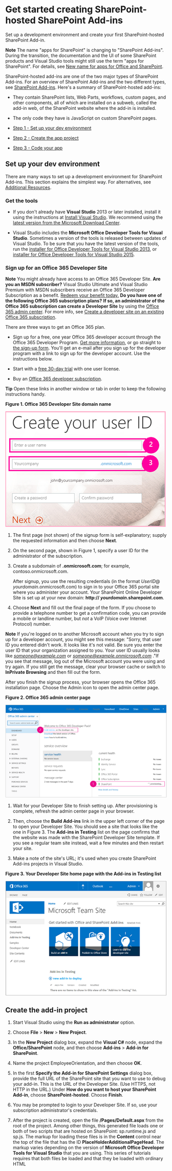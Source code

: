 # Get started creating SharePoint-hosted SharePoint Add-ins
Set up a development environment and create your first SharePoint-hosted SharePoint Add-in.
 

 **Note**  The name "apps for SharePoint" is changing to "SharePoint Add-ins". During the transition, the documentation and the UI of some SharePoint products and Visual Studio tools might still use the term "apps for SharePoint". For details, see  [New name for apps for Office and SharePoint](new-name-for-apps-for-sharepoint.md#bk_newname).
 

SharePoint-hosted add-ins are one of the two major types of SharePoint Add-ins. For an overview of SharePoint Add-ins and the two different types, see  [SharePoint Add-ins](sharepoint-add-ins.md). Here's a summary of SharePoint-hosted add-ins:
 

- They contain SharePoint lists, Web Parts, workflows, custom pages, and other components, all of which are installed on a subweb, called the add-in web, of the SharePoint website where the add-in is installed.
    
 
- The only code they have is JavaScript on custom SharePoint pages.
    
 
- [Step 1 - Set up your dev environment](get-started-creating-sharepoint-hosted-sharepoint-add-ins.md#Setup) 

- [Step 2 - Create the app project](get-started-creating-sharepoint-hosted-sharepoint-add-ins.md#Create) 

- [Step 3 - Code your app](get-started-creating-sharepoint-hosted-sharepoint-add-ins.md#Code)
 

## Set up your dev environment
<a name="Setup"> </a>

There are many ways to set up a development environment for SharePoint Add-ins. This section explains the simplest way. For alternatives, see  [Additional Resources](#bk_addresources).
 

 

### Get the tools


- If you don't already have  **Visual Studio** 2013 or later installed, install it using the instructions at [Install Visual Studio](http://msdn.microsoft.com/library/da049020-cfda-40d7-8ff4-7492772b620f.aspx). We recommend using the  [latest version from the Microsoft Download Center](https://www.visualstudio.com/downloads/download-visual-studio-vs).
    
 
- Visual Studio includes the  **Microsoft Office Developer Tools for Visual Studio**. Sometimes a version of the tools is released between updates of Visual Studio. To be sure that you have the latest version of the tools, run the [installer for Office Developer Tools for Visual Studio 2013](http://aka.ms/OfficeDevToolsForVS2013), or  [installer for Office Developer Tools for Visual Studio 2015](http://aka.ms/OfficeDevToolsForVS2015). 
    
 

### Sign up for an Office 365 Developer Site
<a name="o365_signup"> </a>


 **Note**   You might already have access to an Office 365 Developer Site. **Are you an MSDN subscriber?** Visual Studio Ultimate and Visual Studio Premium with MSDN subscribers receive an Office 365 Developer Subscription as a benefit. [Redeem your benefit today.](https://msdn.microsoft.com/subscriptions/manage/default.aspx) **Do you have one of the following Office 365 subscription plans?** **If so, an administrator of the Office 365 subscription can create a Developer Site** by using the [Office 365 admin center](https://portal.microsoftonline.com/admin/default.aspx). For more info, see  [Create a developer site on an existing Office 365 subscription](create-a-developer-site-on-an-existing-office-365-subscription.md). 
 

There are three ways to get an Office 365 plan. 
 

 

- Sign up for a free, one year Office 365 developer account through the Office 365 Developer Program.  [Get more information](http://dev.office.com/devprogram), or go straight to  [the sign-up form](https://profile.microsoft.com/RegSysProfileCenter/wizardnp.aspx?wizid=14b845d0-938c-45af-b061-f798fbb4d170). You'll get an e-mail after you sign up for the developer program with a link to sign up for the developer account. Use the instructions below.
    
 
- Start with a  [free 30-day trial](https://portal.microsoftonline.com/Signup/MainSignUp.aspx?OfferId=6881A1CB-F4EB-4db3-9F18-388898DAF510&amp;DL=DEVELOPERPACK) with one user license.
    
 
- Buy an  [Office 365 developer subscription](https://portal.microsoftonline.com/Signup/MainSignUp.aspx?OfferId=C69E7747-2566-4897-8CBA-B998ED3BAB88&amp;DL=DEVELOPERPACK). 
    
 

 **Tip**  Open these links in another window or tab in order to keep the following instructions handy.
 


**Figure 1. Office 365 Developer Site domain name**

 

 
![Page 2 of Sign up form for Office 365 account](../../images/ff384c69-56bf-4ceb-81c3-8b874e2407f0.png)
 

 

 

 

1. The first page (not shown) of the signup form is self-explanatory; supply the requested information and then choose  **Next**.
    
 
2. On the second page, shown in Figure 1, specify a user ID for the administrator of the subscription.
    
 
3. Create a subdomain of  **.onmicrosoft.com**; for example, contoso.onmicrosoft.com.
    
    After signup, you use the resulting credentials (in the format  _UserID_@ _yourdomain_.onmicrosoft.com) to sign in to your Office 365 portal site where you administer your account. Your SharePoint Online Developer Site is set up at your new domain:  **http:// _yourdomain_.sharepoint.com**.
    
 
4. Choose  **Next** and fill out the final page of the form. If you choose to provide a telephone number to get a confirmation code, you can provide a mobile or landline number, but *not*  a VoIP (Voice over Internet Protocol) number.
    
 

    
 **Note**  If you're logged on to another Microsoft account when you try to sign up for a developer account, you might see this message: "Sorry, that user ID you entered didn't work. It looks like it's not valid. Be sure you enter the user ID that your organization assigned to you. Your user ID usually looks like  *someone@example.com*  or *someone@example.onmicrosoft.com*  ."If you see that message, log out of the Microsoft account you were using and try again. If you still get the message, clear your browser cache or switch to  **InPrivate Browsing** and then fill out the form.
 

After you finish the signup process, your browser opens the Office 365 installation page. Choose the Admin icon to open the admin center page.
 

 

**Figure 2. Office 365 admin center page**

 

 
![Screenshot that shows the Office 365 admin center.](../../images/SP15_Office365AdminInset_border.png)
 

 

1. Wait for your Developer Site to finish setting up. After provisioning is complete, refresh the admin center page in your browser.
    
 
2. Then, choose the  **Build Add-ins** link in the upper left corner of the page to open your Developer Site. You should see a site that looks like the one in Figure 3. The **Add-ins in Testing** list on the page confirms that the website was made with the SharePoint Developer Site template. If you see a regular team site instead, wait a few minutes and then restart your site.
    
 
3. Make a note of the site's URL; it's used when you create SharePoint Add-ins projects in Visual Studio.
    
 

**Figure 3. Your Developer Site home page with the Add-ins in Testing list**

 

 
![Screenshot that shows the Developer site homepage.](../../images/SP15_DeveloperSiteHome_border.png)
 

 

 

## Create the add-in project
<a name="Create"> </a>


1. Start Visual Studio using the  **Run as administrator** option.
    
 
2. Choose  **File** > **New** > **New Project**.
    
 
3. In the  **New Project** dialog box, expand the **Visual C#** node, expand the **Office/SharePoint** node, and then choose **Add-ins** > **Add-in for SharePoint**.
    
 
4. Name the project EmployeeOrientation, and then choose  **OK**.
    
 
5. In the first  **Specify the Add-in for SharePoint Settings** dialog box, provide the full URL of the SharePoint site that you want to use to debug your add-in. This is the URL of the Developer Site. (Use HTTPS, not HTTP in the URL.) Under **How do you want to host your SharePoint Add-in**, choose  **SharePoint-hosted**. Choose  **Finish**.
    
 
6. You may be prompted to login to your Developer Site. If so, use your subscription administrator's credentials.
    
 
7. After the project is created, open the file  **/Pages/Default.aspx** from the root of the project. Among other things, this generated file loads one or both of two scripts that are hosted on SharePoint: sp.runtime.js and sp.js. The markup for loading these files is in the **Content** control near the top of the file that has the ID **PlaceHolderAdditionalPageHead**. The markup varies depending on the version of  **Microsoft Office Developer Tools for Visual Studio** that you are using. This series of tutorials requires that both files be loaded and that they be loaded with ordinary HTML **<script>** tags, not **<SharePoint:ScriptLink>** tags. Ensure that the following lines are in the **PlaceHolderAdditionalPageHead** control, *just above*  the line `<meta name="WebPartPageExpansion" content="full" />`:
    
```
  <script type="text/javascript" src="/_layouts/15/sp.runtime.js"></script> 
<script type="text/javascript" src="/_layouts/15/sp.js"></script> 

```


    Then search the file for any other markup that also loads one or the other of these files and remove the redundant markup. Save and close the file.
    
 

## Code your add-in
<a name="Code"> </a>

For your first SharePoint-hosted SharePoint Add-in, we'll include the classic SharePoint extension: a custom list and list instance.
 

 

1. In  **Solution Explorer**, open the AppManifest.xml file.
    
 
2. When the manifest designer opens, add a space between the words in the  **Title** field so that it readsEmployee Orientation. (Do  *not*  change the **Name** field.)
    
 
3. Save and close the file.
    
 
4. Right-click the project in  **Solution Explorer** and choose **Add** > **New Folder**. Name the folder Lists.
    
 
5. Right-click the new folder and choose  **Add** > **New Item**. The  **Add New Item** dialog opens to the **Office/SharePoint** node.
    
 
6. Choose  **List**. Give it the name NewEmployeeOrientation, and then choose  **Add**. 
    
 
7. On the  **Choose List Settings** page of the **SharePoint Customization Wizard**, leave the list display name at the default  **NewEmployeeOrientation**, choose the  **Create a customizable list template and a list instance of it** option button, and choose **Default (Custom List)** on the drop-down list. Then choose **Finish**.
    
 
8. The wizard creates a  **NewEmployeeOrientation** list template with a child list instance named **NewEmployeeOrientationInstance**. A list designer may open. It is used in a later step.
    
 
9. Expand the  **NewEmployeeOrientationInstance** node in **Solution Explorer**, if it isn't already, so that you can clearly distinguish the elements.xml file that is a child of the list  *instance*  from the elements.xml file that is a child of the list *template*  .
    
    **Lists node in Solution Explorer**

 

     ![List folder with child NewEmployeeOrientation template, which itself has three children; a NewEmployeeOrientationInstance, an elements.xml file, and a schema.xml file. The instance itself has a child named elements.xml.](../../images/10e5d116-d24b-4a44-bfff-cfbf2f971b1e.PNG)
 

    
    
 
10. Open the elements.xml child of the  **NewEmployeeOrientation** list template.
    
 
11. Add spaces to the  **DisplayName** attribute (not the **Name** attribute) to make it friendlier:"New Employee Orientation".
    
 
12. Set the  **Description** attribute to"Orientation information about new employees."
    
 
13. Leave all other attributes at their default, save the file and close it.
    
 
14. If the list designer is not open, choose the  **NewEmployeeOrientation** node in **Solution Explorer**.
    
 
15. Open the  **List** tab of the designer. This tab is used to set certain values for the list *instance*  , not the list *template*  , but it has some default values that it inherited from the template.
    
 
16. Change the values on this tab to the following:
    
      -  **Title**: New Employees in Seattle
    
 
  -  **List URL**: Lists/NewEmployeesInSeattle
    
 
  -  **Description**: The new employees in Seattle.
    
 

     Leave the check boxes at their default status, save the file, and close the designer.
    
 
17. The list instance may have its old name in  **Solution Explorer**. If so, open the shortcut menu for  **NewEmployeeOrientationInstance**, choose  **Rename**, and change the name to NewEmployeesInSeattle.
    
 
18. Open the schema.xml file.
    
 
19. In the  **View** element whose **BaseViewID** value is "0", replace the existing **ViewFields** element with the following markup. (Use exactly this GUID for the **FieldRef** named `Title`.)
    
     *Line breaks may come at odd places in this autogenerated schema.xml file. Be sure you have found the matching begin and end tags for the  **ViewFields** element. Add line breaks to improve readability.* 
    


```
  <ViewFields>
  <FieldRef Name="Title" ID="{fa564e0f-0c70-4ab9-b863-0177e6ddd247}" DisplayName="Employee" />
 </ViewFields>
```

20. Still in the schema.xml file, in the  **View** element whose **BaseViewID** value is "1", replace the existing **ViewFields** element with the following markup. (Use exactly this GUID for the **FieldRef** named `LinkTitle`.)
    
```
  <ViewFields>
  <FieldRef Name="LinkTitle" ID="{82642ec8-ef9b-478f-acf9-31f7d45fbc31}" DisplayName="Employee" />
</ViewFields>
```

21. Save and close the schema.xml file.
    
 
22. Open the elements.xml file that is a child of the list  *instance*  **NewEmployeesInSeattle** (not the elements.xml that is a child of the list *template*  **NewEmployeeOrientation**).
    
 
23. In this file, populate the list with some initial data. You do this by adding the following  **Data** element markup as a child element of the **ListInstance** element.
    
```
  <Data>
  <Rows>
    <Row>
      <Field Name="Title">Tom Higginbotham</Field>
    </Row>
    <Row>
      <Field Name="Title">Satomi Hayakawa</Field>
    </Row>
    <Row>
      <Field Name="Title">Cassi Hicks</Field>
    </Row>
    <Row>
      <Field Name="Title">Lertchai Treetawatchaiwong</Field>
    </Row>
  </Rows>
</Data>
```

24. Save and close the file.
    
 
25. In  **Solution Explorer**, double-click  **Feature1** to open the Feature designer. In the designer, set the **Title** toNew Employee Orientation Components and set the **Description** toLists and other components for getting employees oriented to the company. Save the file, and close the designer.
    
 
26. If the  **Feature1** in **Solution Explorer** has not been automatically renamed, open its shortcut menu, choose **Rename**, and rename it NewEmployeeOrientationComponents.
    
 
27. Open the Default.aspx file.
    
 
28. Find the ASP.NET  **Content** element with the ID **PlaceHolderPageTitleInTitleArea**. Replace the default string "Page Title" with "New Employees by Location".
    
 
29. Find the ASP.NET  **Content** element with the ID **PlaceHolderMain**.  *Replace*  its contents with the following markup. The ` _spPageContextInfo` is a JavaScript object that SharePoint automatically includes in the page. It's `webAbsoluteUrl` property returns the URL of the add-in web.
    
```XML
    <p><asp:HyperLink runat="server" 
    NavigateUrl="JavaScript:window.location = _spPageContextInfo.webAbsoluteUrl + '/Lists/NewEmployeesInSeattle/AllItems.aspx';" 
    Text="New Employees in Seattle" /></p>

```


## Run the add-in and test the list
<a name="Code"> </a>


 

 

1. Use the F5 key to deploy and run your add-in. Visual Studio makes a temporary installation of the add-in on your test SharePoint site and immediately runs the add-in. (To find out how end users run an installed SharePoint Add-in, see  [Next Steps](#Nextsteps).)
    
 
2. When the add-in's default page opens, choose the  **New Employees in Seattle** link to open the custom list instance.
    
    **Default page and list view page**

 

     ![The add-in's default page is shown with its title New Employees by Location. There is a link labeled New Employees in Seattle. An arrow from this link points to the list view page for the list. It is titled New Employees in Seattle, with the list below.](../../images/9dc5cefe-083a-4807-bee6-473001f23db9.png)
 

    
    
 
3. Add and delete items from the list.
    
 
4. To end the debugging session, close the browser window or stop debugging in Visual Studio. Each time that you press F5, Visual Studio will retract the previous version of the add-in and install the latest one.
    
 
5. You will work with this add-in and Visual Studio solution in other articles, and it's a good practice to retract the add-in one last time when you are done working with it for a while. Right-click the project in  **Solution Explorer** and choose **Retract**.
    
 

## 
<a name="Nextsteps"> </a>

So far, there isn't much orientation information in the list. We'll add some in later articles in this series. But first, take a brief break from coding to learn about deploying SharePoint Add-ins in  [Deploy and install a SharePoint-hosted SharePoint Add-in](deploy-and-install-a-sharepoint-hosted-sharepoint-add-in.md).
 

 

